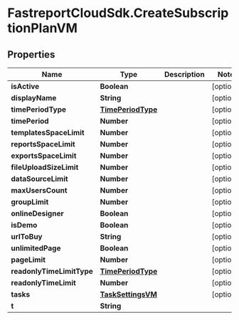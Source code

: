 # FastreportCloudSdk.CreateSubscriptionPlanVM

## Properties

Name | Type | Description | Notes
------------ | ------------- | ------------- | -------------
**isActive** | **Boolean** |  | [optional] 
**displayName** | **String** |  | [optional] 
**timePeriodType** | [**TimePeriodType**](TimePeriodType.md) |  | [optional] 
**timePeriod** | **Number** |  | [optional] 
**templatesSpaceLimit** | **Number** |  | [optional] 
**reportsSpaceLimit** | **Number** |  | [optional] 
**exportsSpaceLimit** | **Number** |  | [optional] 
**fileUploadSizeLimit** | **Number** |  | [optional] 
**dataSourceLimit** | **Number** |  | [optional] 
**maxUsersCount** | **Number** |  | [optional] 
**groupLimit** | **Number** |  | [optional] 
**onlineDesigner** | **Boolean** |  | [optional] 
**isDemo** | **Boolean** |  | [optional] 
**urlToBuy** | **String** |  | [optional] 
**unlimitedPage** | **Boolean** |  | [optional] 
**pageLimit** | **Number** |  | [optional] 
**readonlyTimeLimitType** | [**TimePeriodType**](TimePeriodType.md) |  | [optional] 
**readonlyTimeLimit** | **Number** |  | [optional] 
**tasks** | [**TaskSettingsVM**](TaskSettingsVM.md) |  | [optional] 
**t** | **String** |  | 


